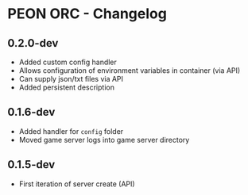 # PEON ORC - Changelog

## 0.2.0-dev

- Added custom config handler
- Allows configuration of environment variables in container (via API)
- Can supply json/txt files via API
- Added persistent description

## 0.1.6-dev

- Added handler for ``config`` folder
- Moved game server logs into game server directory

## 0.1.5-dev

- First iteration of server create (API)
